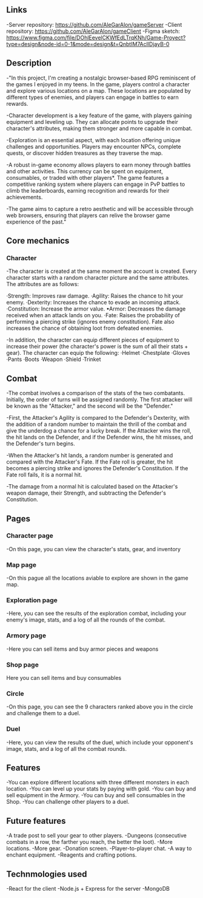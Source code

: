 ## Links
-Server repository: https://github.com/AleGarAlon/gameServer
-Client repository: https://github.com/AleGarAlon/gameClient
-Figma sketch: https://www.figma.com/file/DOhlEevelCKWfEdLTrqKNh/Game-Proyect?type=design&node-id=0-1&mode=design&t=QnbtIM7AclIDjayB-0

## Description
-"In this project, I'm creating a nostalgic browser-based RPG reminiscent of the games I enjoyed in my teens. In the game, players control a character and explore various locations on a map. These locations are populated by different types of enemies, and players can engage in battles to earn rewards.

-Character development is a key feature of the game, with players gaining equipment and leveling up. They can allocate points to upgrade their character's attributes, making them stronger and more capable in combat.

-Exploration is an essential aspect, with each location offering unique challenges and opportunities. Players may encounter NPCs, complete quests, or discover hidden treasures as they traverse the map.

-A robust in-game economy allows players to earn money through battles and other activities. This currency can be spent on equipment, consumables, or traded with other players*. The game features a competitive ranking system where players can engage in PvP battles to climb the leaderboards, earning recognition and rewards for their achievements.

-The game aims to capture a retro aesthetic and will be accessible through web browsers, ensuring that players can relive the browser game experience of the past."

## Core mechanics

### Character
-The character is created at the same moment the account is created. Every character starts with a random character picture and the same attributes. The attributes are as follows:

·Strength: Improves raw damage.
·Agility: Raises the chance to hit your enemy.
·Dexterity: Increases the chance to evade an incoming attack.
·Constitution: Increase the armor value.
•Armor: Decreases the damage received when an attack lands on you.
·Fate: Raises the probability of performing a piercing strike (ignores enemy constitution). Fate also increases the chance of obtaining loot from defeated enemies.

-In addition, the character can equip different pieces of equipment to increase their power (the character's power is the sum of all their stats + gear). The character can equip the following:
·Helmet
·Chestplate
·Gloves
·Pants
·Boots
·Weapon
·Shield
·Trinket

## Combat
-The combat involves a comparison of the stats of the two combatants. Initially, the order of turns will be assigned randomly. The first attacker will be known as the "Attacker," and the second will be the "Defender."

-First, the Attacker's Agility is compared to the Defender's Dexterity, with the addition of a random number to maintain the thrill of the combat and give the underdog a chance for a lucky break. If the Attacker wins the roll, the hit lands on the Defender, and if the Defender wins, the hit misses, and the Defender's turn begins.

-When the Attacker's hit lands, a random number is generated and compared with the Attacker's Fate. If the Fate roll is greater, the hit becomes a piercing strike and ignores the Defender's Constitution. If the Fate roll fails, it is a normal hit.

-The damage from a normal hit is calculated based on the Attacker's weapon damage, their Strength, and subtracting the Defender's Constitution.

## Pages

### Character page
-On this page, you can view the character's stats, gear, and inventory

### Map page
-On  this pague all the locations aviable to explore are shown in the game map.

### Exploration page
-Here, you can see the results of the exploration combat, including your enemy's image, stats, and a log of all the rounds of the combat.

### Armory page
-Here you can sell items and buy armor pieces and weapons

### Shop page
Here you can sell items and buy consumables

### Circle
-On this page, you can see the 9 characters ranked above you in the circle and challenge them to a duel. 

### Duel
-Here, you can view the results of the duel, which include your opponent's image, stats, and a log of all the combat rounds.


## Features
-You can explore different locations with three different monsters in each location.
-You can level up your stats by paying with gold.
-You can buy and sell equipment in the Armory.
-You can buy and sell consumables in the Shop.
-You can challenge other players to a duel.

## Future features
-A trade post to sell your gear to other players.
-Dungeons (consecutive combats in a row, the farther you reach, the better the loot).
-More locations.
-More gear.
-Donation screen.
-Player-to-player chat.
-A way to enchant equipment.
-Reagents and crafting potions.

## Technmologies used
-React for the client
-Node.js + Express for the server
-MongoDB
